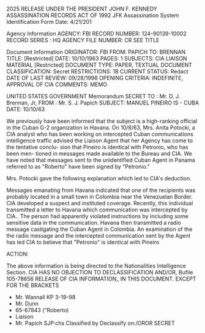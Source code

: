 2025 RELEASE UNDER THE PRESIDENT JOHN F. KENNEDY ASSASSINATION RECORDS ACT OF 1992
JFK Assassination System
Identification Form
Date: 4/21/201

Agency Information
AGENCY: FBI
RECORD NUMBER: 124-90139-10002
RECORD SERIES : HQ
AGENCY FILE NUMBER: CR SEE TITLE

Document Information
ORIGINATOR: FBI
FROM: PAPICH
TO: BRENNAN
TITLE: [Restricted]
DATE: 10/10/1963
PAGES: 1
SUBJECTS:
CIA LIAISON MATERIAL
[Restricted]
DOCUMENT TYPE: PAPER, TEXTUAL DOCUMENT
CLASSIFICATION: Secret
RESTRICTIONS: 1B
CURRENT STATUS: Redact
DATE OF LAST REVIEW: 09/28/1998
OPENING CRITERIA: INDEFINITE, APPROVAL OF CIA
COMMENTS: MEMO

UNITED STATES GOVERNMENT
Memorandum SECRET
TO : Mr. D. J. Brennan, Jr,
FROM : Mr. S. J. Papich
SUBJECT: MANUEL PINEIRO
IS - CUBA
DATE: 10/10/63

We previously have been informed that the subject is a
high-ranking official in the Cuban G-2 organization in Havana. On
10/8/63, Mrs. Anita Potocki, a CIA analyst who has been working
on intercepted Cuban communications intelligence traffic advised
the Liaison Agent that her Agency has come to the tentative conclu-
sion that Pineiro is identical with Petronio, who has been men-
tioned in messages made available to the Bureau and CIA. We have
noted that messages sent to the unidentified Cuban Agent in Panama
referred to as "Roberto" have been signed by "Petronio."

Mrs. Potocki gave the following explanation which led to
CIA's deduction.

Messages emanating from Havana indicated that one of the
recipients was probably located in a small town in Colombia near the
Venezuelan Border. CIA developed a suspect and instituted coverage.
Recently, this individual transmitted a letter to Havana which
communication was intercepted by CIA.. The person had apparently
violated instructions by including some sensitive data in the
communication. Havana then transmitted a radio message castigating
the Cuban Agent in Colombia. An examination of the the radio message
and the intercepted communication sent by the Agent has led CIA
to believe that "Petronio" is identical with Pineiro

ACTION:

The above information is being directed to the Nationalities
Intelligence Section. CIA HAS NO OBJECTION TO
DECLASSIFICATION AND/OR,
Bufile 105-78656
RELEASE OF CIA INFORMATION_
IN THIS DOCUMENT. EXCEPT FOR THE BRACKETS
- Mr. Wannall
KP 3-19-98
- Mr. Dunn
- 65-67843 ("Roberto)
- Liaison
- Mr. Papich
SJP:chs
Classified by
Declassify on:/OROR
SECRET
